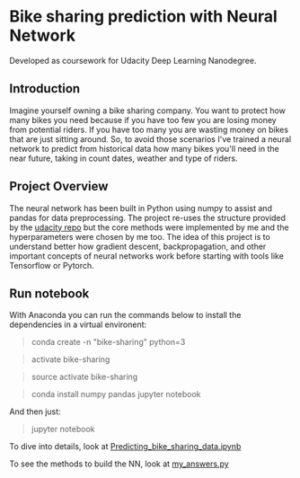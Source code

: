 # Bike sharing prediction with Neural Network
Developed as coursework for Udacity Deep Learning Nanodegree.

## Introduction
Imagine yourself owning a bike sharing company. You want to protect how many bikes you need because if you have too few you are losing money from potential riders. If you have too many you are wasting money on bikes that are just sitting around.
So, to avoid those scenarios I've trained a neural network to predict from historical data how many bikes you'll need in the near future, taking in count dates, weather and type of riders.

## Project Overview
The neural network has been built in Python using numpy to assist and pandas for data preprocessing.
The project re-uses the structure provided by the [udacity repo](https://github.com/udacity/deep-learning-v2-pytorch/tree/master/project-bikesharing) but the core methods were implemented by me and the hyperparameters were chosen by me too.
The idea of this project is to understand better how gradient descent, backpropagation, and other important concepts of neural networks work before starting with tools like Tensorflow or Pytorch.

## Run notebook
With Anaconda you can run the commands below to install the dependencies in a virtual environent:
> conda create -n "bike-sharing" python=3

> activate bike-sharing

> source activate bike-sharing

> conda install numpy pandas jupyter notebook

And then just:
> jupyter notebook

To dive into details, look at [Predicting_bike_sharing_data.ipynb](https://github.com/matiaslgh/bike-sharing-prediction/blob/master/Predicting_bike_sharing_data.ipynb)

To see the methods to build the NN, look at [my_answers.py](https://github.com/matiaslgh/bike-sharing-prediction/blob/master/my_answers.py)
